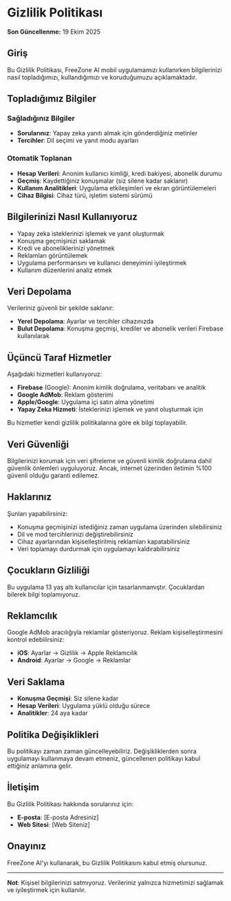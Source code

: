 # Gizlilik Politikası

**Son Güncellenme:** 19 Ekim 2025

## Giriş

Bu Gizlilik Politikası, FreeZone AI mobil uygulamamızı kullanırken bilgilerinizi nasıl topladığımızı, kullandığımızı ve koruduğumuzu açıklamaktadır.

## Topladığımız Bilgiler

### Sağladığınız Bilgiler
- **Sorularınız**: Yapay zeka yanıtı almak için gönderdiğiniz metinler
- **Tercihler**: Dil seçimi ve yanıt modu ayarları

### Otomatik Toplanan
- **Hesap Verileri**: Anonim kullanıcı kimliği, kredi bakiyesi, abonelik durumu
- **Geçmiş**: Kaydettiğiniz konuşmalar (siz silene kadar saklanır)
- **Kullanım Analitikleri**: Uygulama etkileşimleri ve ekran görüntülemeleri
- **Cihaz Bilgisi**: Cihaz türü, işletim sistemi sürümü

## Bilgilerinizi Nasıl Kullanıyoruz

- Yapay zeka isteklerinizi işlemek ve yanıt oluşturmak
- Konuşma geçmişinizi saklamak
- Kredi ve aboneliklerinizi yönetmek
- Reklamları görüntülemek
- Uygulama performansını ve kullanıcı deneyimini iyileştirmek
- Kullanım düzenlerini analiz etmek

## Veri Depolama

Verileriniz güvenli bir şekilde saklanır:
- **Yerel Depolama**: Ayarlar ve tercihler cihazınızda
- **Bulut Depolama**: Konuşma geçmişi, krediler ve abonelik verileri Firebase kullanılarak

## Üçüncü Taraf Hizmetler

Aşağıdaki hizmetleri kullanıyoruz:
- **Firebase** (Google): Anonim kimlik doğrulama, veritabanı ve analitik
- **Google AdMob**: Reklam gösterimi
- **Apple/Google**: Uygulama içi satın alma yönetimi
- **Yapay Zeka Hizmeti**: İsteklerinizi işlemek ve yanıt oluşturmak için

Bu hizmetler kendi gizlilik politikalarına göre ek bilgi toplayabilir.

## Veri Güvenliği

Bilgilerinizi korumak için veri şifreleme ve güvenli kimlik doğrulama dahil güvenlik önlemleri uyguluyoruz. Ancak, internet üzerinden iletimin %100 güvenli olduğu garanti edilemez.

## Haklarınız

Şunları yapabilirsiniz:
- Konuşma geçmişinizi istediğiniz zaman uygulama üzerinden silebilirsiniz
- Dil ve mod tercihlerinizi değiştirebilirsiniz
- Cihaz ayarlarından kişiselleştirilmiş reklamları kapatabilirsiniz
- Veri toplamayı durdurmak için uygulamayı kaldırabilirsiniz

## Çocukların Gizliliği

Bu uygulama 13 yaş altı kullanıcılar için tasarlanmamıştır. Çocuklardan bilerek bilgi toplamıyoruz.

## Reklamcılık

Google AdMob aracılığıyla reklamlar gösteriyoruz. Reklam kişiselleştirmesini kontrol edebilirsiniz:
- **iOS**: Ayarlar → Gizlilik → Apple Reklamcılık
- **Android**: Ayarlar → Google → Reklamlar

## Veri Saklama

- **Konuşma Geçmişi**: Siz silene kadar
- **Hesap Verileri**: Uygulama yüklü olduğu sürece
- **Analitikler**: 24 aya kadar

## Politika Değişiklikleri

Bu politikayı zaman zaman güncelleyebiliriz. Değişikliklerden sonra uygulamayı kullanmaya devam etmeniz, güncellenen politikayı kabul ettiğiniz anlamına gelir.

## İletişim

Bu Gizlilik Politikası hakkında sorularınız için:
- **E-posta**: [E-posta Adresiniz]
- **Web Sitesi**: [Web Siteniz]

## Onayınız

FreeZone AI'yı kullanarak, bu Gizlilik Politikasını kabul etmiş olursunuz.

---

**Not**: Kişisel bilgilerinizi satmıyoruz. Verileriniz yalnızca hizmetimizi sağlamak ve iyileştirmek için kullanılır.
